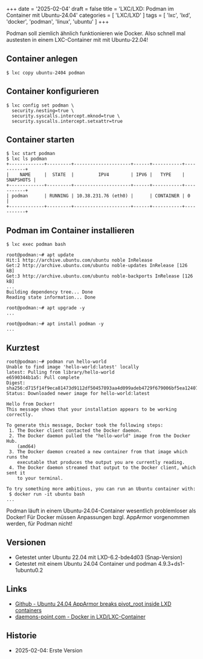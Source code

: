 +++
date = '2025-02-04'
draft = false
title = 'LXC/LXD: Podman im Container mit Ubuntu-24.04'
categories = [ 'LXC/LXD' ]
tags = [ 'lxc', 'lxd', 'docker', 'podman', 'linux', 'ubuntu' ]
+++

<!--
LXC/LXD: Podman im Container mit Ubuntu-24.04
=============================================
-->

Podman soll ziemlich ähnlich funktionieren
wie Docker. Also schnell mal austesten in einem
LXC-Container mit mit Ubuntu-22.04!

<!--more-->

Container anlegen
-----------------

```
$ lxc copy ubuntu-2404 podman
```

Container konfigurieren
-----------------------

```
$ lxc config set podman \
  security.nesting=true \
  security.syscalls.intercept.mknod=true \
  security.syscalls.intercept.setxattr=true
```

Container starten
-----------------

```
$ lxc start podman
$ lxc ls podman
+-------------+---------+---------------------+------+-----------+-----------+
|    NAME     |  STATE  |         IPV4        | IPV6 |   TYPE    | SNAPSHOTS |
+-------------+---------+---------------------+------+-----------+-----------+
| podman      | RUNNING | 10.38.231.76 (eth0) |      | CONTAINER | 0         |
+-------------+---------+---------------------+------+-----------+-----------+
```

Podman im Container installieren
--------------------------------

```
$ lxc exec podman bash

root@podman:~# apt update
Hit:1 http://archive.ubuntu.com/ubuntu noble InRelease
Get:2 http://archive.ubuntu.com/ubuntu noble-updates InRelease [126 kB]
Get:3 http://archive.ubuntu.com/ubuntu noble-backports InRelease [126 kB]
...
Building dependency tree... Done
Reading state information... Done

root@podman:~# apt upgrade -y
...

root@podman:~# apt install podman -y
...
```

Kurztest
--------

```
root@podman:~# podman run hello-world
Unable to find image 'hello-world:latest' locally
latest: Pulling from library/hello-world
e6590344b1a5: Pull complete
Digest: sha256:d715f14f9eca81473d9112df50457893aa4d099adeb4729f679006bf5ea12407
Status: Downloaded newer image for hello-world:latest

Hello from Docker!
This message shows that your installation appears to be working correctly.

To generate this message, Docker took the following steps:
 1. The Docker client contacted the Docker daemon.
 2. The Docker daemon pulled the "hello-world" image from the Docker Hub.
    (amd64)
 3. The Docker daemon created a new container from that image which runs the
    executable that produces the output you are currently reading.
 4. The Docker daemon streamed that output to the Docker client, which sent it
    to your terminal.

To try something more ambitious, you can run an Ubuntu container with:
 $ docker run -it ubuntu bash
...
```

Podman läuft in einem Ubuntu-24.04-Container wesentlich problemloser
als Docker! Für Docker müssen Anpassungen bzgl. AppArmor
vorgenommen werden, für Podman nicht!

Versionen
---------

- Getestet unter Ubuntu 22.04 mit LXD-6.2-bde4d03
  (Snap-Version)
- Getestet mit einem Ubuntu 24.04 Container
  und podman 4.9.3+ds1-1ubuntu0.2

Links
-----

- [Github - Ubuntu 24.04 AppArmor breaks pivot_root inside LXD containers](https://github.com/canonical/lxd/issues/13389)
- [daemons-point.com - Docker in LXD/LXC-Container](https://daemons-point.com/blog/2022/12/25/docker-in-lxc-container/)

Historie
--------

- 2025-02-04: Erste Version
